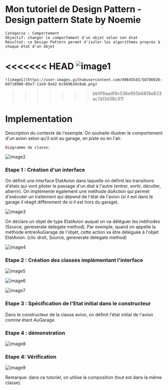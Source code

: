 # Mon tutoriel de Design Pattern - Design pattern State by Noemie

    Catégorie : Comportement 
    Objectif: changer le comportement d'un objet selon son état
    Résultat: ce Design Pattern permet d'isoler les algorithmes propres à chaque état d'un objet
	
<<<<<<< HEAD
![image1](https://user-images.githubusercontent.com/49645543/58787341-eeb19380-85e9-11e9-9cad-5c00e3c5bd24.png)
=======
	![image1](https://user-images.githubusercontent.com/49645543/58786026-04718980-85e7-11e9-9a42-6cb6963dc8a6.png)
>>>>>>> bb0f9aadf9c036e955b6818e833ac7a13d38c311


# Implementation

Description du contexte de l'exemple: 
On souhaite illustrer le comportement d'un avion selon qu'il soit au garage, en piste ou en l'air. 

    Diagramme de classe: 

![image2](https://user-images.githubusercontent.com/49645543/58786172-47cbf800-85e7-11e9-9e80-609fe41097ac.png)



### Etape 1 : Création d'un interface 

 
On  définit une interface EtatAvion dans laquelle on définit les transitions d'états qui vont piloter le passage d'un état à l'autre (entrer, sortir, décoller, atterrir).
On implémente également une méthode doAction qui permet d'exécuter un traitement qui dépend de l'état de l'avion (si il est dans le garage il réagit différement de si il est hors du garage).

![image3](https://user-images.githubusercontent.com/49645543/58786496-ff610a00-85e7-11e9-82ac-689e6556c802.png)

On déclare un objet de type EtatAvion auquel on va déléguer les méthodes (Source, gerenerate delegate method). 
Par exemple, quand on appelle la méthode entrerAuGarage de l'objet, cette action va être déléguée à l'objet EtatAvion. 
(clic droit, Source, gerenerate delegate method)

![image4](https://user-images.githubusercontent.com/49645543/58786591-3800e380-85e8-11e9-8270-a9a0def217b1.png)


### Etape 2 :  Création des classes implémentant l'interface


   ![image5](https://user-images.githubusercontent.com/49645543/58786699-71d1ea00-85e8-11e9-9b27-bc1012f2c455.png)
   
   ![image6](https://user-images.githubusercontent.com/49645543/58786764-975ef380-85e8-11e9-94e8-cb8c560f51c5.png)
   
   ![image7](https://user-images.githubusercontent.com/49645543/58786821-b3fb2b80-85e8-11e9-9f87-b94a79af041a.png)

### Etape 3 : Spécification de l'Etat initial dans le constructeur

Dans le constructeur de la classe avion, on définit l'état initial de l'avion comme étant AuGarage. 

### Etape 4 : démonstration

   ![image8](https://user-images.githubusercontent.com/49645543/58786938-fcb2e480-85e8-11e9-9d4c-870388ae311e.png)
   
### Etape 4: Vérification

![image9](https://user-images.githubusercontent.com/49645543/58787060-44397080-85e9-11e9-85ad-0d31d44254c1.png)

Remarque: dans ce tutoriel, on utilise la composition (tout est dans la même classe).  